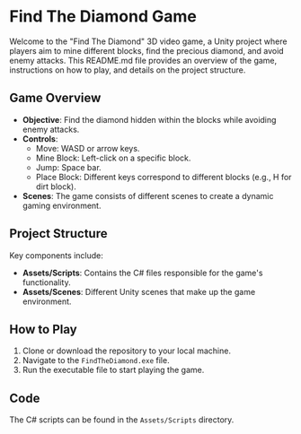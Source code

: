# Find The Diamond Game

Welcome to the "Find The Diamond" 3D video game, a Unity project where players aim to mine different blocks, find the precious diamond, and avoid enemy attacks. This README.md file provides an overview of the game, instructions on how to play, and details on the project structure.

## Game Overview

- **Objective**: Find the diamond hidden within the blocks while avoiding enemy attacks.
- **Controls**:
  - Move: WASD or arrow keys.
  - Mine Block: Left-click on a specific block.
  - Jump: Space bar.
  - Place Block: Different keys correspond to different blocks (e.g., H for dirt block).
- **Scenes**: The game consists of different scenes to create a dynamic gaming environment.

## Project Structure

Key components include:

- **Assets/Scripts**: Contains the C# files responsible for the game's functionality.
- **Assets/Scenes**: Different Unity scenes that make up the game environment.

## How to Play

1. Clone or download the repository to your local machine.
2. Navigate to the `FindTheDiamond.exe` file.
3. Run the executable file to start playing the game.

## Code

The C# scripts can be found in the `Assets/Scripts` directory. 
